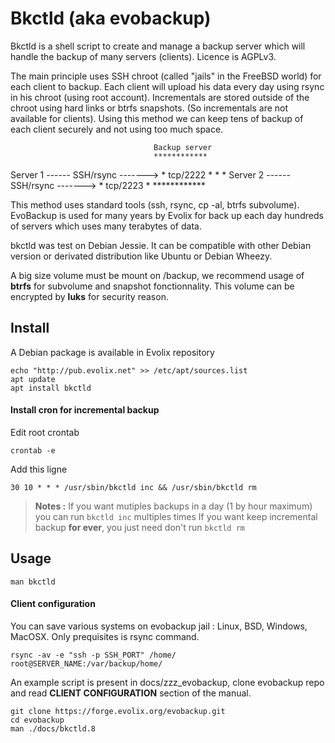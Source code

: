 Bkctld (aka evobackup)
=========

Bkctld is a shell script to create and manage a backup server which will
handle the backup of many servers (clients). Licence is AGPLv3.

The main principle uses SSH chroot (called "jails" in the FreeBSD
world) for each client to backup. Each client will upload his data every day
using rsync in his chroot (using root account).
Incrementals are stored outside of the chroot using hard links or btrfs snapshots.
(So incrementals are not available for clients). Using this method we can keep tens 
of backup of each client securely and not using too much space.

                                    Backup server
                                    ************
Server 1 ------ SSH/rsync ------->  * tcp/2222 *
                                    *          *
Server 2 ------ SSH/rsync ------->  * tcp/2223 *
                                    ************

This method uses standard tools (ssh, rsync, cp -al, btrfs subvolume). EvoBackup 
is used for many years by Evolix for back up each day hundreds of servers which
 uses many terabytes of data.

bkctld was test on Debian Jessie. It can be compatible with other Debian version
or derivated distribution like Ubuntu or Debian Wheezy.

A big size volume must be mount on /backup, we recommend usage of **btrfs** for
subvolume and snapshot fonctionnality.
This volume can be encrypted by **luks** for security reason.

## Install

A Debian package is available in Evolix repository

~~~
echo "http://pub.evolix.net" >> /etc/apt/sources.list
apt update
apt install bkctld
~~~

#### Install cron for incremental backup

Edit root crontab

~~~
crontab -e
~~~

Add this ligne

~~~
30 10 * * * /usr/sbin/bkctld inc && /usr/sbin/bkctld rm
~~~ 

> **Notes :**
> If you want mutiples backups in a day (1 by hour maximum) you can run `bkctld inc` multiples times
> If you want keep incremental backup **for ever**, you just need don't run `bkctld rm`

## Usage

~~~
man bkctld
~~~

#### Client configuration

You can save various systems on evobackup jail :  Linux, BSD, Windows, MacOSX. Only prequisites is rsync command.

~~~
rsync -av -e "ssh -p SSH_PORT" /home/ root@SERVER_NAME:/var/backup/home/
~~~

An example script is present in docs/zzz_evobackup, clone evobackup repo and read **CLIENT CONFIGURATION** section of the manual.

~~~
git clone https://forge.evolix.org/evobackup.git
cd evobackup
man ./docs/bkctld.8
~~~
